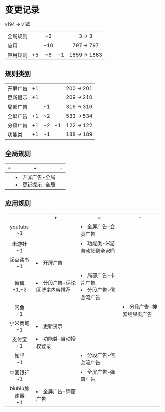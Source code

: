 # 变更记录

v194 -> v195

||||||
|-|:-:|:-:|:-:|:-:|
|全局规则||~2||3 -> 3|
|应用||~10||797 -> 797|
|应用规则|+5|~6|-1|1859 -> 1863|

## 规则类别

||||||
|-|:-:|:-:|:-:|:-:|
|开屏广告|+1|||200 -> 201|
|更新提示|+1|||209 -> 210|
|局部广告||~1||316 -> 316|
|全屏广告|+1|~2||533 -> 534|
|分段广告|+1|~2|-1|122 -> 122|
|功能类|+1|~1||188 -> 189|

## 全局规则

|+|~|-|
|-|-|-|
||<li>开屏广告-全局<li>更新提示-全局||

## 应用规则

||+|~|-|
|:-:|-|-|-|
|youtube<br>~1||<li>全屏广告-会员广告||
|米游社<br>~1||<li>功能类-米游自动签到全家桶||
|起点读书<br>+1|<li>开屏广告|||
|微博<br>+1,~2|<li>分段广告-评论区博主内容推荐|<li>局部广告-卡片广告,<li>分段广告-信息流广告||
|闲鱼<br>-1|||<li>分段广告-搜索结果页广告|
|小米商城<br>+1|<li>更新提示|||
|支付宝<br>+1|<li>功能类-自动授权登录|||
|知乎<br>~1||<li>分段广告-信息流广告||
|中国银行<br>~1||<li>全屏广告-弹窗广告||
|biubiu加速器<br>+1|<li>全屏广告-弹窗广告|||
